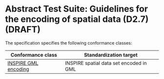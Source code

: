# Abstract Test Suite: Guidelines for the encoding of spatial data (D2.7) (DRAFT)
                       
The specification specifies the following conformance classes:

| Conformance class | Standardization target |
| ----------------- | ---------------------- |
| [INSPIRE GML encoding](http://inspire.ec.europa.eu/id/ats/data-encoding/3.3/inspire-gml) | INSPIRE spatial data set encoded in GML |

